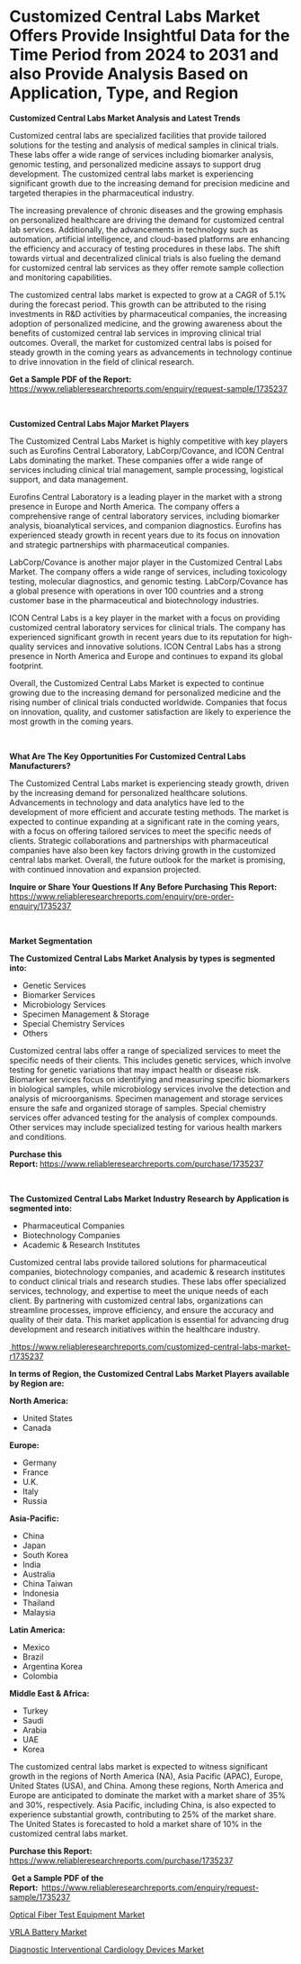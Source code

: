 <p><h1>Customized Central Labs Market Offers Provide Insightful Data for the Time Period from 2024 to 2031 and also Provide Analysis Based on Application, Type, and Region</h1></p><p><strong>Customized Central Labs Market Analysis and Latest Trends</strong></p>
<p><p>Customized central labs are specialized facilities that provide tailored solutions for the testing and analysis of medical samples in clinical trials. These labs offer a wide range of services including biomarker analysis, genomic testing, and personalized medicine assays to support drug development. The customized central labs market is experiencing significant growth due to the increasing demand for precision medicine and targeted therapies in the pharmaceutical industry.</p><p>The increasing prevalence of chronic diseases and the growing emphasis on personalized healthcare are driving the demand for customized central lab services. Additionally, the advancements in technology such as automation, artificial intelligence, and cloud-based platforms are enhancing the efficiency and accuracy of testing procedures in these labs. The shift towards virtual and decentralized clinical trials is also fueling the demand for customized central lab services as they offer remote sample collection and monitoring capabilities.</p><p>The customized central labs market is expected to grow at a CAGR of 5.1% during the forecast period. This growth can be attributed to the rising investments in R&D activities by pharmaceutical companies, the increasing adoption of personalized medicine, and the growing awareness about the benefits of customized central lab services in improving clinical trial outcomes. Overall, the market for customized central labs is poised for steady growth in the coming years as advancements in technology continue to drive innovation in the field of clinical research.</p></p>
<p><strong>Get a Sample PDF of the Report:&nbsp;</strong> <a href="https://www.reliableresearchreports.com/enquiry/request-sample/1735237">https://www.reliableresearchreports.com/enquiry/request-sample/1735237</a></p>
<p>&nbsp;</p>
<p><strong>Customized Central Labs Major Market Players</strong></p>
<p><p>The Customized Central Labs Market is highly competitive with key players such as Eurofins Central Laboratory, LabCorp/Covance, and ICON Central Labs dominating the market. These companies offer a wide range of services including clinical trial management, sample processing, logistical support, and data management.</p><p>Eurofins Central Laboratory is a leading player in the market with a strong presence in Europe and North America. The company offers a comprehensive range of central laboratory services, including biomarker analysis, bioanalytical services, and companion diagnostics. Eurofins has experienced steady growth in recent years due to its focus on innovation and strategic partnerships with pharmaceutical companies.</p><p>LabCorp/Covance is another major player in the Customized Central Labs Market. The company offers a wide range of services, including toxicology testing, molecular diagnostics, and genomic testing. LabCorp/Covance has a global presence with operations in over 100 countries and a strong customer base in the pharmaceutical and biotechnology industries.</p><p>ICON Central Labs is a key player in the market with a focus on providing customized central laboratory services for clinical trials. The company has experienced significant growth in recent years due to its reputation for high-quality services and innovative solutions. ICON Central Labs has a strong presence in North America and Europe and continues to expand its global footprint.</p><p>Overall, the Customized Central Labs Market is expected to continue growing due to the increasing demand for personalized medicine and the rising number of clinical trials conducted worldwide. Companies that focus on innovation, quality, and customer satisfaction are likely to experience the most growth in the coming years.</p></p>
<p>&nbsp;</p>
<p><strong>What Are The Key Opportunities For Customized Central Labs Manufacturers?</strong></p>
<p><p>The Customized Central Labs market is experiencing steady growth, driven by the increasing demand for personalized healthcare solutions. Advancements in technology and data analytics have led to the development of more efficient and accurate testing methods. The market is expected to continue expanding at a significant rate in the coming years, with a focus on offering tailored services to meet the specific needs of clients. Strategic collaborations and partnerships with pharmaceutical companies have also been key factors driving growth in the customized central labs market. Overall, the future outlook for the market is promising, with continued innovation and expansion projected.</p></p>
<p><strong>Inquire or Share Your Questions If Any Before Purchasing This Report:</strong> <a href="https://www.reliableresearchreports.com/enquiry/pre-order-enquiry/1735237">https://www.reliableresearchreports.com/enquiry/pre-order-enquiry/1735237</a></p>
<p>&nbsp;</p>
<p><strong>Market Segmentation</strong></p>
<p><strong>The Customized Central Labs Market Analysis by types is segmented into:</strong></p>
<p><ul><li>Genetic Services</li><li>Biomarker Services</li><li>Microbiology Services</li><li>Specimen Management & Storage</li><li>Special Chemistry Services</li><li>Others</li></ul></p>
<p><p>Customized central labs offer a range of specialized services to meet the specific needs of their clients. This includes genetic services, which involve testing for genetic variations that may impact health or disease risk. Biomarker services focus on identifying and measuring specific biomarkers in biological samples, while microbiology services involve the detection and analysis of microorganisms. Specimen management and storage services ensure the safe and organized storage of samples. Special chemistry services offer advanced testing for the analysis of complex compounds. Other services may include specialized testing for various health markers and conditions.</p></p>
<p><strong>Purchase this Report:&nbsp;</strong><a href="https://www.reliableresearchreports.com/purchase/1735237">https://www.reliableresearchreports.com/purchase/1735237</a></p>
<p>&nbsp;</p>
<p><strong>The Customized Central Labs Market Industry Research by Application is segmented into:</strong></p>
<p><ul><li>Pharmaceutical Companies</li><li>Biotechnology Companies</li><li>Academic & Research Institutes</li></ul></p>
<p><p>Customized central labs provide tailored solutions for pharmaceutical companies, biotechnology companies, and academic & research institutes to conduct clinical trials and research studies. These labs offer specialized services, technology, and expertise to meet the unique needs of each client. By partnering with customized central labs, organizations can streamline processes, improve efficiency, and ensure the accuracy and quality of their data. This market application is essential for advancing drug development and research initiatives within the healthcare industry.</p></p>
<p><a href="https://www.reliableresearchreports.com/customized-central-labs-market-r1735237">&nbsp;https://www.reliableresearchreports.com/customized-central-labs-market-r1735237</a></p>
<p><strong>In terms of Region, the Customized Central Labs Market Players available by Region are:</strong></p>
<p>
    <p> <strong> North America: </strong>
        <ul>
            <li>United States</li>
            <li>Canada</li>
        </ul>
        </p> 
    <p> <strong> Europe: </strong>
        <ul>
            <li>Germany</li>
            <li>France</li>
            <li>U.K.</li>
            <li>Italy</li>
            <li>Russia</li>
        </ul>
        </p> 
    <p> <strong> Asia-Pacific: </strong>
        <ul>
            <li>China</li>
            <li>Japan</li>
            <li>South Korea</li>
            <li>India</li>
            <li>Australia</li>
            <li>China Taiwan</li>
            <li>Indonesia</li>
            <li>Thailand</li>
            <li>Malaysia</li>
        </ul>
        </p> 
    <p> <strong> Latin America: </strong>
        <ul>
            <li>Mexico</li>
            <li>Brazil</li>
            <li>Argentina Korea</li>
            <li>Colombia</li>
        </ul>
        </p> 
    <p> <strong> Middle East & Africa: </strong>
        <ul>
            <li>Turkey</li>
            <li>Saudi</li>
            <li>Arabia</li>
            <li>UAE</li>
            <li>Korea</li>
        </ul>
    </p>
    </p>
<p><p>The customized central labs market is expected to witness significant growth in the regions of North America (NA), Asia Pacific (APAC), Europe, United States (USA), and China. Among these regions, North America and Europe are anticipated to dominate the market with a market share of 35% and 30%, respectively. Asia Pacific, including China, is also expected to experience substantial growth, contributing to 25% of the market share. The United States is forecasted to hold a market share of 10% in the customized central labs market.</p></p>
<p><strong>Purchase this Report: </strong><a href="https://www.reliableresearchreports.com/purchase/1735237">https://www.reliableresearchreports.com/purchase/1735237</a></p>
<p>&nbsp;<strong>Get a Sample PDF of the Report:&nbsp;&nbsp;</strong><a href="https://www.reliableresearchreports.com/enquiry/request-sample/1735237">https://www.reliableresearchreports.com/enquiry/request-sample/1735237</a></p>
<p><strong></strong></p>
<p><p><a href="https://medium.com/@scottroberts2661/optical-fiber-test-equipment-market-overview-global-market-trends-and-future-prospects-from-2024-0aefbc388ad7">Optical Fiber Test Equipment Market</a></p><p><a href="https://medium.com/@eltaoberts/global-vrla-battery-market-by-product-type-by-application-by-region-and-companies-industry-5922194eb8fe">VRLA Battery Market</a></p><p><a href="https://github.com/zolotuy145/Market-Research-Report-List-1/blob/main/diagnostic-interventional-cardiology-devices-market.md">Diagnostic Interventional Cardiology Devices Market</a></p></p>